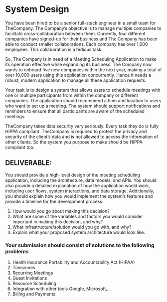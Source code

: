 # System Design

You have been hired to be a senior full-stack engineer in a small team for TheCompany. The Company’s objective is to manage multiple companies to facilitate cross-collaboration between them. Currently, four different companies have signed-up for their business and The Company has been able to conduct smaller collaborations. Each company has over 1,000 employees. This collaboration is a tedious task.

So, The Company is in need of a Meeting Scheduling Application to make its operation effective while expanding its business. The Company now wants to onboard five new companies within the next year, making a total of over 10,000 users using this application concurrently. Hence it needs a robust, modern application to manage all these application requests.

Your task is to design a system that allows users to schedule meetings with one or multiple participants from within the company or different companies. The application should recommend a time and location to users who want to set up a meeting. The system should support notifications and reminders to ensure that all participants are aware of the scheduled meetings.

TheCompany takes data security very seriously. Every task they do is fully HIPPA compliant. TheCompany is required to protect the privacy and security of the client’s data and is not allowed to access the information of other clients. So the system you purpose to make should be HIPPA compliant too.

## DELIVERABLE:

You should provide a high-level design of the meeting scheduling application, including the architecture, data models, and APIs. You should also provide a detailed explanation of how the application would work, including user flows, system interactions, and data storage. Additionally, you should explain how you would implement the system’s features and provide a timeline for the development process.

1. How would you go about making this decision?
2. What are some of the variables and factors you would consider important in making this decision, and why?
3. What infrastructure/solution would you go with, and why?
4. Explain what your proposed system architecture would look like.

### Your submission should consist of solutions to the following problems

1. Health Insurance Portability and Accountability Act (HIPAA)
2. Timezones
3. Recurring Meetings
4. Guest Invitations
5. Resource Scheduling
6. Integration with other tools Google, Microsoft,…
7. Billing and Payments
